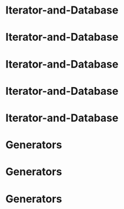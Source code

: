 # Iterator-and-Database
# Iterator-and-Database
# Iterator-and-Database
# Iterator-and-Database
# Iterator-and-Database
# Generators
# Generators
# Generators
